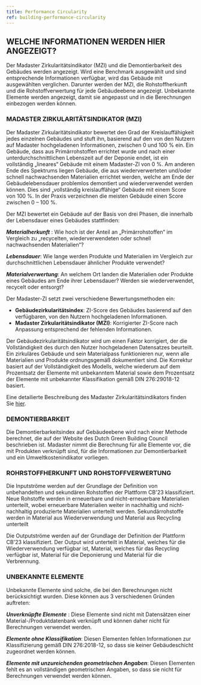 ```yaml
---
title: Performance Circularity
ref: building-performance-circularity
---
```


## WELCHE INFORMATIONEN WERDEN HIER ANGEZEIGT?
Der Madaster Zirkularitätsindikator (MZI) und die Demontierbarkeit des Gebäudes werden angezeigt. Wird eine Benchmark ausgewählt und sind entsprechende Informationen verfügbar, wird das Gebäude mit ausgewählten verglichen. Darunter werden der MZI, die Rohstoffherkunft und die Rohstoffverwertung für jede Gebäudeebene angezeigt. Unbekannte Elemente werden angezeigt, damit sie angepasst und in die Berechnungen einbezogen werden können. 

### MADASTER ZIRKULARITÄTSINDIKATOR (MZI)
Der Madaster Zirkularitätsindikator bewertet den Grad der Kreislauffähigkeit jedes einzelnen Gebäudes und stuft ihn, basierend auf den von den Nutzern auf Madaster hochgeladenen Informationen, zwischen 0 und 100 % ein. Ein Gebäude, dass aus Primärrohstoffen errichtet wurde und nach einer unterdurchschnittlichen Lebenszeit auf der Deponie endet, ist ein vollständig „lineares“ Gebäude mit einem Madaster-ZI von 0 %. Am anderen Ende des Spektrums liegen Gebäude, die aus wiederverwerteten und/oder schnell nachwachsenden Materialien errichtet werden, welche am Ende der Gebäudelebensdauer problemlos demontiert und wiederverwendet werden können. Dies sind „vollständig kreislauffähige“ Gebäude mit einem Score von 100 %. In der Praxis verzeichnen die meisten Gebäude einen Score zwischen 0 – 100 %.

Der MZI bewertet ein Gebäude auf der Basis von drei Phasen, die innerhalb der Lebensdauer eines Gebäudes stattfinden:

__*Materialherkunft*__ : Wie hoch ist der Anteil an „Primärrohstoffen“ im Vergleich zu „recycelten, wiederverwendeten oder schnell nachwachsenden Materialien“?

__*Lebensdauer*__: Wie lange werden Produkte und Materialien im Vergleich zur durchschnittlichen Lebensdauer ähnlicher Produkte verwendet?

__*Materialverwertung*__: An welchem Ort landen die Materialien oder Produkte eines Gebäudes am Ende ihrer Lebensdauer? Werden sie wiederverwendet, recycelt oder entsorgt?

Der Madaster-ZI setzt zwei verschiedene Bewertungsmethoden ein:

- **Gebäudezirkularitätsindex**: ZI-Score des Gebäudes basierend auf den verfügbaren, von den Nutzern hochgeladenen Informationen.
- **Madaster Zirkularitätsindikator (MZI)**: Korrigierter ZI-Score nach Anpassung entsprechend der fehlenden Informationen.

Der Gebäudezirkularitätsindikator wird um einen Faktor korrigiert, der die Vollständigkeit des durch den Nutzer hochgeladenen Datensatzes beurteilt. Ein zirkuläres Gebäude und sein Materialpass funktionieren nur, wenn alle Materialien und Produkte ordnungsgemäß dokumentiert sind. Die Korrektur basiert auf der Vollständigkeit des Modells, welche wiederum auf dem Prozentsatz der Elemente mit unbekanntem Material sowie dem Prozentsatz der Elemente mit unbekannter Klassifikation gemäß DIN 276:29018-12 basiert.

Eine detailierte Beschreibung des Madaster Zirkularitätsindikators finden Sie <a href="/files/de/Madaster - Zirkularitätsindikator.pdf" target="_blank">hier</a>.

### DEMONTIERBARKEIT
Die Demontierbarkeitsindex auf Gebäudeebene wird nach einer Methode berechnet, die auf der Website des Dutch Green Building Council beschrieben ist.
Madaster nimmt die Berechnung für alle Elemente vor, die mit Produkten verknüpft sind, für die Informationen zur Demontierbarkeit und ein Umweltkostenindikator vorliegen.

### ROHRSTOFFHERKUNFT UND ROHSTOFFVERWERTUNG
Die Inputströme werden auf der Grundlage der Definition von unbehandelten und sekundären Rohstoffen der Plattform CB'23 klassifiziert. Neue Rohstoffe werden in erneuerbare und nicht-erneuerbare Materialien unterteilt, wobei erneuerbare Materialien weiter in nachhaltig und nicht-nachhaltig produzierte Materialien unterteilt werden. Sekundärrohstoffe werden in Material aus Wiederverwendung und Material aus Recycling unterteilt

Die Outputströme werden auf der Grundlage der Definition der Plattform CB'23 klassifiziert. Der Output wird unterteilt in Material, welches für die Wiederverwendung verfügbar ist, Material, welches für das Recycling verfügbar ist, Material für die Deponierung und Material für die Verbrennung.

### UNBEKANNTE ELEMENTE
Unbekannte Elemente sind solche, die bei den Berechnungen nicht berücksichtigt wurden. Diese können aus 3 verschiedenen Gründen auftreten:

__*Unverknüpfte Elemente*__ : Diese Elemente sind nicht mit Datensätzen einer Material-/Produktdatenbank verknüpft und können daher nicht für Berechnungen verwendet werden.

__*Elemente ohne Klassifikation*__: Diesen Elementen fehlen Informationen zur Klassifizierung gemäß DIN 276:2018-12, so dass sie keiner Gebäudeschicht zugeordnet werden können.

__*Elemente mit unzureichenden geometrischen Angaben*__: Diesen Elementen fehlt es an vollständigen geometrischen Angaben, so dass sie nicht für Berechnungen verwendet werden können.
